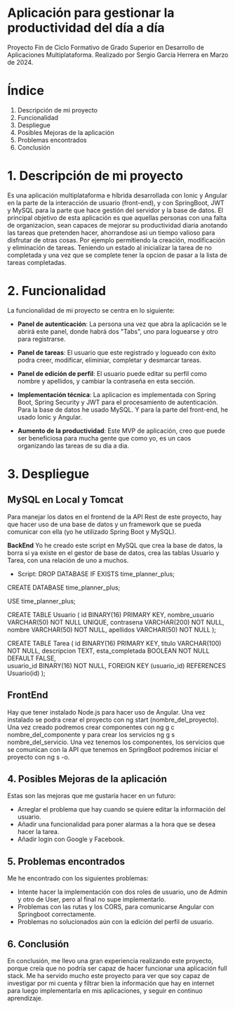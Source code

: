 # Aplicación para gestionar la productividad del día a día 
Proyecto Fin de Ciclo Formativo de Grado Superior en Desarrollo de Aplicaciones Multiplataforma.
Realizado por Sergio García Herrera en Marzo de 2024.

# Índice

1. Descripción de mi proyecto 
2. Funcionalidad
3. Despliegue
4. Posibles Mejoras de la aplicación
5. Problemas encontrados
6. Conclusión

# 1. Descripción de mi proyecto   
Es una aplicación multiplataforma e híbrida desarrollada con Ionic y Angular en la parte de la interacción de usuario (front-end),  y con SpringBoot, JWT y MySQL para la parte que hace gestión del servidor y la base de datos.
El principal objetivo de esta aplicación es que aquellas personas con una falta de organizacion, sean capaces de mejorar su productividad diaria anotando las tareas que pretenden hacer, ahorrandose asi un tiempo valioso para disfrutar de otras cosas. Por ejemplo permitiendo la creación, modificación y eliminación de tareas. Teniendo un estado al inicializar la tarea de no completada y una vez que se complete tener la opcion de pasar a la lista de tareas completadas. 


# 2. Funcionalidad
La funcionalidad de mi proyecto se centra en lo siguiente:

- **Panel de autenticación**: La persona una vez que abra la aplicación se le abrirá este panel, donde habrá dos "Tabs", uno para loguearse y otro para registrarse. 

- **Panel de tareas**: El usuario que este registrado y logueado con éxito podra creer, modificar, eliminiar, completar y desmarcar tareas.

- **Panel de edición de perfil**: El usuario puede editar su perfil como nombre y apellidos, y cambiar la contraseña en esta sección.

- **Implementación técnica**: La aplicacion es implementada con Spring Boot, Spring Security y JWT para el procesamiento de autenticación. Para la base de datos he usado MySQL. Y para la parte del front-end, he usado Ionic y Angular.

- **Aumento de la productividad**: Este MVP de aplicación, creo que puede ser beneficiosa para mucha gente que como yo, es un caos organizando las tareas de su dia a dia.

# 3. Despliegue
## MySQL en Local y Tomcat
Para manejar los datos en el frontend de la API Rest de este proyecto, hay que hacer uso de una base de datos y un framework que se pueda comunicar con ella (yo he utilizado Spring Boot y MySQL).

**BackEnd**
Yo he creado este script en MySQL que crea la base de datos, la borra si ya existe en el gestor de base de datos, crea las tablas Usuario y Tarea, con una relación de uno a muchos. 
- Script:
DROP DATABASE IF EXISTS time_planner_plus;

CREATE DATABASE time_planner_plus;

USE time_planner_plus;

CREATE TABLE Usuario (
  id BINARY(16) PRIMARY KEY,
  nombre_usuario VARCHAR(50) NOT NULL UNIQUE,
  contrasena VARCHAR(200) NOT NULL,
  nombre VARCHAR(50) NOT NULL,
  apellidos VARCHAR(50) NOT NULL
);

CREATE TABLE Tarea (
  id BINARY(16) PRIMARY KEY,
  titulo VARCHAR(100) NOT NULL,
  descripcion TEXT,
  esta_completada BOOLEAN NOT NULL DEFAULT FALSE,  
  usuario_id BINARY(16) NOT NULL,
  FOREIGN KEY (usuario_id) REFERENCES Usuario(id)
);

## FrontEnd
Hay que tener instalado Node.js para hacer uso de Angular. Una vez instalado se podra crear el proyecto con ng start (nombre_del_proyecto). Una vez creado podremos crear componentes con ng g c nombre_del_componente y para crear los servicios ng g s nombre_del_servicio. Una vez tenemos los componentes, los servicios que se comunican con la API que tenemos en SpringBoot podremos iniciar el proyecto con ng s -o.

## 4. Posibles Mejoras de la aplicación
Estas son las mejoras que me gustaría hacer en un futuro: 
- Arreglar el problema que hay cuando se quiere editar la información del usuario.
- Añadir una funcionalidad para poner alarmas a la hora que se desea hacer la tarea.
- Añadir login con Google y Facebook.

## 5. Problemas encontrados
Me he encontrado con los siguientes problemas:
- Intente hacer la implementación con dos roles de usuario, uno de Admin y otro de User, pero al final no supe implementarlo.
- Problemas con las rutas y los CORS, para comunicarse Angular con Springboot correctamente.
- Problemas no solucionados aún con la edición del perfil de usuario.

## 6. Conclusión
En conclusión, me llevo una gran experiencia realizando este proyecto, porque creía que no podría ser capaz de hacer funcionar una aplicación full stack. Me ha servido mucho este proyecto para ver que soy capaz de investigar por mi cuenta y filtrar bien la información que hay en internet para luego implementarla en mis aplicaciones, y seguir en continuo aprendizaje.
